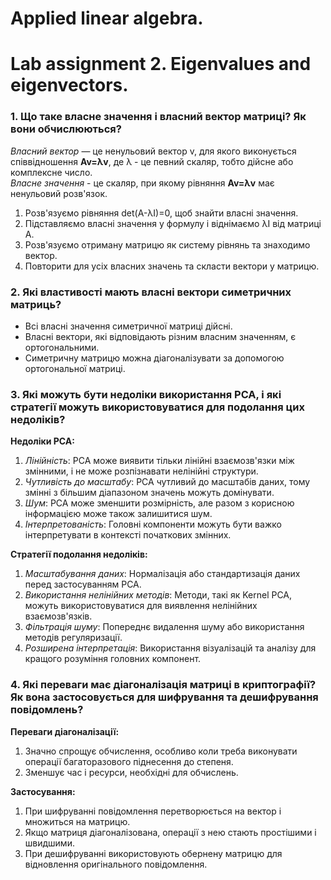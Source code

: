 # Applied linear algebra.  
# Lab assignment 2. Eigenvalues and eigenvectors.  
  
### 1. Що таке власне значення і власний вектор матриці? Як вони обчислюються?  
*Власний вектор* — це ненульовий вектор v, для якого виконується співвідношення **Av=λv**, де λ - це певний скаляр, тобто дійсне або комплексне число.  
*Власне значення* - це скаляр, при якому рівняння **Av=λv** має ненульовий розв'язок.  
1. Розв'язуємо рівняння det(A-λI)=0, щоб знайти власні значення.  
2. Підставляємо власні значення у формулу і віднімаємо λI від матриці A.  
3. Розв'язуємо отриману матрицю як систему рівнянь та знаходимо вектор.  
4. Повторити для усіх власних значень та скласти вектори у матрицю.  

  
### 2. Які властивості мають власні вектори симетричних матриць?  
-  Всі власні значення симетричної матриці дійсні.  
-  Власні вектори, які відповідають різним власним значенням, є ортогональними.  
-  Симетричну матрицю можна діагоналізувати за допомогою ортогональної матриці.
  
  
### 3. Які можуть бути недоліки використання PCA, і які стратегії можуть використовуватися для подолання цих недоліків?  
**Недоліки PCA:**  
  
1. *Лінійність*: PCA може виявити тільки лінійні взаємозв'язки між змінними, і не може розпізнавати нелінійні структури.  
2. *Чутливість до масштабу*: PCA чутливий до масштабів даних, тому змінні з більшим діапазоном значень можуть домінувати.  
3. *Шум*: PCA може зменшити розмірність, але разом з корисною інформацією може також залишитися шум.  
4. *Інтерпретованість*: Головні компоненти можуть бути важко інтерпретувати в контексті початкових змінних.
  
**Стратегії подолання недоліків:**  
  
1. *Масштабування даних*: Нормалізація або стандартизація даних перед застосуванням PCA.  
2. *Використання нелінійних методів*: Методи, такі як Kernel PCA, можуть використовуватися для виявлення нелінійних взаємозв'язків.  
3. *Фільтрація шуму*: Попереднє видалення шуму або використання методів регуляризації.  
4. *Розширена інтерпретація*: Використання візуалізацій та аналізу для кращого розуміння головних компонент.


### 4. Які переваги має діагоналізація матриці в криптографії? Як вона застосовується для шифрування та дешифрування повідомлень?  
**Переваги діагоналізації:**  
  
1. Значно спрощує обчислення, особливо коли треба виконувати операції багаторазового піднесення до степеня.  
2. Зменшує час і ресурси, необхідні для обчислень.
   
**Застосування:**  
  
1. При шифруванні повідомлення перетворюється на вектор і множиться на матрицю.  
2. Якщо матриця діагоналізована, операції з нею стають простішими і швидшими.  
3. При дешифруванні використовують обернену матрицю для відновлення оригінального повідомлення.  
